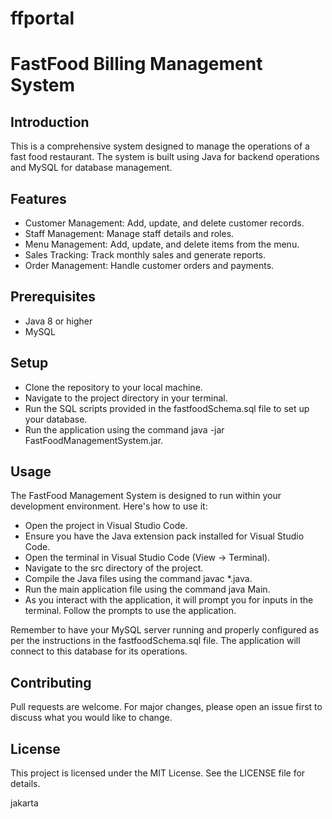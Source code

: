 # ffportal
# FastFood Billing Management System
## Introduction
This is a comprehensive system designed to manage the operations of a fast food restaurant.
The system is built using Java for backend operations and MySQL for database management.

## Features
* Customer Management: Add, update, and delete customer records.
* Staff Management: Manage staff details and roles.
* Menu Management: Add, update, and delete items from the menu.
* Sales Tracking: Track monthly sales and generate reports.
* Order Management: Handle customer orders and payments.

## Prerequisites
* Java 8 or higher
* MySQL

## Setup
* Clone the repository to your local machine.
* Navigate to the project directory in your terminal.
* Run the SQL scripts provided in the fastfoodSchema.sql file to set up your database.
* Run the application using the command java -jar FastFoodManagementSystem.jar.

## Usage
The FastFood Management System is designed to run within your development environment. Here's how to use it:

* Open the project in Visual Studio Code.
* Ensure you have the Java extension pack installed for Visual Studio Code.
* Open the terminal in Visual Studio Code (View -> Terminal).
* Navigate to the src directory of the project.
* Compile the Java files using the command javac *.java.
* Run the main application file using the command java Main.
* As you interact with the application, it will prompt you for inputs in the terminal. Follow the prompts to use the application.

Remember to have your MySQL server running and properly configured as per the instructions in the fastfoodSchema.sql file. The application will connect to this database for its operations.

## Contributing
Pull requests are welcome. For major changes, please open an issue first to discuss what you would like to change.

## License
This project is licensed under the MIT License. See the LICENSE file for details.

jakarta
